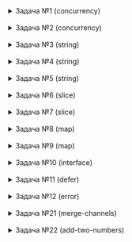 
<details>
<summary>Задача №1 (concurrency)</summary>

### Что выведет программа?

```go
func main() {
	for _, val := range []int{1, 2, 3} {
		go println(val)
	}
}
```

### Отсутствие вывода

Программа не выводит ничего на экран. Это происходит потому, что основная горутина `main` завершается раньше, чем горутины успевают выполнить `println`. В результате, программа завершает работу, не дождавшись завершения всех запущенных горутин.

### Использование `WaitGroup`

Чтобы гарантировать, что все горутины завершат выполнение, прежде чем программа выйдет, необходимо использовать примитив синхронизации `sync.WaitGroup`. Этот механизм позволяет основной горутине `main` ожидать завершения всех запущенных горутин.

### Захват переменной в замыкании

В зависимости от версии Go, необходимость добавления новой переменной для захвата значения в замыкании может изменяться. Начиная с версии 1.22, дополнительная переменная не обязательна, так как компилятор Go сам обрабатывает захват переменных в контексте горутин.

### Решение

```go
func main() {
	wg := sync.WaitGroup{}
	for _, val := range []int{1, 2, 3} {
		wg.Add(1)
		go func(num int) {
			defer wg.Done()
			println(num)
		}(val)
	}
	wg.Wait()
}
```

</details>
<br>


<details>
<summary>Задача №2 (concurrency)</summary>

### Что выведет программа?

```go
func main() {
	ch := make(chan string)
	close(ch)
	go func() {
		text := <-ch
		println("Hello, ", text)
	}()
	runtime.GC()
}
```

### Вывод программы

Программа выведет: `Hello, `. Это происходит из-за того, что из закрытого канала читается zero value (пустая строка для типа `string`), которая и будет выведена.

### Что происходит в программе?

1. **Создание канала**: Программа создает канал для строк: `ch := make(chan string)`.
   
2. **Закрытие канала**: На следующей строке канал закрывается с помощью `close(ch)`. Закрытие канала предотвращает запись в него, но чтение все еще возможно.

3. **Горутина**: Запускается горутина, которая читает из канала. Поскольку канал закрыт, операция чтения возвращает zero value для типа `string` — пустую строку. Это значение используется в `println`, формируя вывод `Hello, `.

4. **Использование `runtime.GC()`**: Вызывается сборщик мусора `runtime.GC()`, который служит для того, чтобы дать время горутине завершить выполнение.


</details>
<br>

<details>
<summary>Задача №3 (string)</summary>

### Что выведет программа?

```go
func main() {
	println(f())
}

func f() string {
	s := "Test"
	s[0] = 'R'
	return s
}
```

### Вывод программы

Попытка изменить строку `s` с помощью `s[0] = 'R'` вызовет ошибку компиляции. Это связано с тем, что строки в Go являются неизменяемым (immutable) типом данных. Прямое изменение символов строки недопустимо.

### Доработка программы

Чтобы программа корректно работала необходимо изменить подход к изменению строки. Поскольку строки в Go являются неизменяемыми (immutable), требуется преобразовать строку в массив байтов, внести необходимые изменения, а затем преобразовать массив обратно в строку.

### Решение

```go
func main() {
	println(f())
}

func f() string {
	s := "Test"
	b := []byte(s) // Преобразуем строку в срез байтов
	b[0] = 'R'     // Изменяем первый байт
	return string(b) // Преобразуем обратно в строку
}
```

</details>
<br>

<details>
<summary>Задача №4 (string)</summary>

### Как посчитать количество символов в строке?

```go
func main() {
	str := "Привет!"
	charCount := 0
	// посчитать кол-во символов в строке
	if charCount == 7 {
		println("Success!")
	}
}
```

#### Подсчет символов №1

Самый простой способ подсчитать количество символов в строке — это пройтись по ней в цикле и инкрементировать счетчик с каждой итерацией. Это позволяет корректно учитывать символы, которые занимают более одного байта.

### Решение №1

```go
func main() {
	str := "Привет!"
	charCount := 0

	// Посчитать количество символов в строке
	for range str {
		charCount++
	}

	if charCount == 7 {
		println("Success!")
	}
}
```

#### Подсчет символов №2

Преобразовав строку в срез рун с помощью []rune(str), мы можем работать с каждым символом как с отдельной Unicode-кодовой точкой, и функция len() затем возвращает количество рун, что соответствует количеству символов в строке.

### Решение №2

```go
func main() {
	str := "Привет!"
	charCount := 0

	// Посчитать количество символов в строке
	charCount = len([]rune(str)) // Преобразуем строку в срез рун и берем его длину

	if charCount == 7 {
		println("Success!")
	}
}
```


#### Почему нельзя использовать `len(str)`?

Если использовать `len(str)`, то вы получите количество байт в строке, а не количество символов. В данном случае строка `"Привет!"` содержит русские символы, которые занимают 2 байта каждый. Поэтому `len(str)` вернет 13, а не 7.

### Что такое руна? Какой размер она имеет?

- **Руна (rune)** — это тип данных в Go, представляющий собой Unicode-кодовую точку. По сути, руна — это просто `int32`, который используется для обозначения символов Unicode.
- **Размер руны**: Руна в Go имеет размер 4 байта (32 бита). Это позволяет ей хранить любую Unicode-кодовую точку, так как диапазон Unicode охватывает значения от 0 до 0x10FFFF, что помещается в 32-битное целое число.


</details>
<br>

<details>
<summary>Задача №5 (string)</summary>

### Что выведет программа?

```go
func main() {
	str := "Привет"
	for i := range str {
		println(i)
	}
}
```

### Вывод программы

Программа выведет следующие индексы:

```
0
2
4
6
8
10
```

Эти индексы появляются потому, что русские буквы в кодировке UTF-8 кодируются двумя байтами. В цикле `for i := range str`, переменная `i` представляет собой байтовый индекс каждого символа в строке.


</details>
<br>

<details>
<summary>Задача №6 (slice)</summary>

### Что такое слайс? Почему он так называется?

Слайс - динамически расширяемый массив, который может расширятся с помощью функции append.

#### Структура слайса

```go
type SliceHeader struct {
    Data uintptr
    Len  int
    Cap  int
}
```


- **Pointer**: `*array` — базовый массив.
  - Ссылка указывает на первый элемент массива.
  - Последний используемый элемент определяется с помощью `Length`.

- **Length**: `int`
  - Это количество элементов, которые мы "отщипываем" от базового массива.

- **Capacity**: `int`
  - Это количество элементов, которые могут поместиться в базовый массив, учитывая, что первый элемент слайса не обязательно совпадает с первым элементом массива.
  - Например, если размер массива 10, но мы начинаем использовать его с 5-го элемента, то `capacity` будет 5.

### Как работает функция append?

1. **Для слайсов до 256 элементов:**
   - Емкость увеличивается в два раза. Это позволяет эффективно управлять памятью и минимизировать количество операций по перераспределению памяти.

2. **Для слайсов более 256 элементов:**
   - Емкость увеличивается по формуле: 
     ![increase_capasity](images/increase_capasity.png)
   - Здесь константа равна 256. Этот подход позволяет более плавно увеличивать емкость, что особенно важно для больших слайсов, чтобы избежать резкого увеличения использования памяти.


### Что выведет программа?

```go
func main() {
	slice := make([]int, 0, 1000)
	slice = append(slice, 1, 2, 3)
	fmt.Println(slice)     // ???
	process(slice)
	fmt.Println(slice)     // ???
	fmt.Println(slice[:6]) // ???
}

func process(slice []int) {
	for index := range slice {
		slice[index] = 0
	}
}
```

### Вывод программы

1. **Первый вывод: `fmt.Println(slice)`**  
   - Вывод: `[1 2 3]`
   - Изначально в слайс добавляются элементы 1, 2 и 3.

2. **Второй вывод: `fmt.Println(slice)` после `process(slice)`**  
   - Вывод: `[0 0 0]`
   - Функция `process(slice)` заменяет каждый элемент слайса на 0, изменяя его на месте.

3. **Третий вывод: `fmt.Println(slice[:6])`**  
   - Вывод: `[0 0 0 0 0 0]`
   - Слайс изначально создан с длиной 0 и емкостью 1000, поэтому `slice[:6]` имеет доступ к первым шести элементам подлежащего массива. Так как `process(slice)` изменяет только первые три элемента, остальные элементы остаются нулевыми, и выводится `[0 0 0 0 0 0]`.


</details>
<br>

<details>
<summary>Задача №7 (slice)</summary>

### Что выведет программа?

```go
func main() {
	slice := make([]int, 0, 1000)
	slice = append(slice, 1, 2, 3)
	fmt.Println(slice)     // ???
	process(slice)
	fmt.Println(slice)     // ???
	fmt.Println(slice[:6]) // ???
}

func process(slice []int) {
	slice = append(slice, 4, 5, 6)
}
```

### Вывод программы

1. **Первый вывод: `fmt.Println(slice)`**  
   - Вывод: `[1 2 3]`
   - Изначально в слайс добавляются элементы 1, 2 и 3.

2. **Второй вывод: `fmt.Println(slice)` после `process(slice)`**  
   - Вывод: `[1 2 3]`
   - В функции process(slice) создается новый слайс с добавлением элементов 4, 5 и 6. Однако это изменение не влияет на оригинальный слайс в main, так как слайсы передаются по значению, где копируются длина и емкость, но базовый массив передается по указателю. Поэтому при выходе из функции process длина оригинального слайса остается прежней.

3. **Третий вывод: `fmt.Println(slice[:6])`**  
   - Вывод: `[1 2 3 4 5 6]`
   - Функция `process(slice)` изменяет оригинальный слайс, добавленные элементы 4, 5 и 6 все же записываются в подлежащий массив, так как у слайса достаточно емкости (1000). Указав явно длину `slice[:6]` мы можем включить эти элементы в вывод.

</details>
<br>

<details>
<summary>Задача №8 (map)</summary>

### Что такое мапа в го?

Мапа - это структура данных, которая содержит в себе пару ключ и значение.
Под капотом в ней хеш-таблица, которая позволяет нам обращаться по ключу за константное время.

Изначально создается мапа с 8 бакетами.
Бакет - структура данных, в которой хранится ключи и значения в мапе. Данные внутри бакета хранятся в виде массива, в одном бакете может быть до 8 элементов. Если все аллоцированые бакеты в среднем заполнены на 6,5, то начинается эвакуация данных.
Важное свойство для ключа - он должен быть comparable (сравнимый).
Нельзя взять указатель на элемент мапы как раз по причине эвакуации данных. Бакеты нужно для равномерного распределения данных.

#### Структура map
1) count - размер мапы
2) B - log_2 (логарифм) количества бакетов. Для 8 бакетов B=3, для 16 B=4 и так далее.
3) hash0     uint32 // seed для хэш-функции, генерируется при создании мапы. нужен для рандомизации хэш-функции
4) buckets    unsafe.Pointer // ссылка на массив из 2^B бакетов; nil, если count==0
5) oldbuckets unsafe.Pointer // ссылка на массив предыдущих бакетов. в процессе роста мапы здесь будет массив старых бакетов, откуда потихоньку будут переноситься значения в новые бакеты.

#### Переполнение бакета.
При переполнении бакета создается новый бакет и ссылка не него сохраняется в старом бакете. Ситуация переполнения бакета очень нежелательна.
Цифра 6.5 взято не случайно - это "идеальное" сочетание между переполнением и необходимым выделением памяти.
Похоже при этом эвакуация данных не происходит, просто создается еще один новый бакет. Этот процесс не быстрый, память выделяется, но она не инициализируется сразу. Если бы мы переносили данные сразу, после того, как выделили память, то некоторые операции внезапно начали бы работать медленно. Поэтому операции переноса выполняются в те моменты, когда мы выполняем операции сохранения или удаления ключей из мапы, это выполняется инкрементально. В ходе этого процесса данные равномерно распределяются по новым бакетам. Мы избежали пауз в выполнении операций, но теперь эти операции будут работать медленнее, потому что в момент эвакуации нужно будет смотреть в старые и в новые бакеты. Единственный способ избежать этих проблем выделять память для мапы под нужный размер заранее.

#### Эвакуация
Из-за эвакуации мы не можем взять указатель под элемент мапы. Компилятор не дает этого сделать. Потому что, если мы и возьмем указатель на элемент мапы, то после эвакуации данных указатель уже будет неактуальным - данные уже будут лежать в другом бакете и в другой ячейке памяти.

Эвакуация данных из бакета
Создается новый список бакетов, который будет в 2 раза больше чем предыдущий. И данные из старых бакетов будут скопированы в новые.

Эвакуация - процесс реорганизации и перераспределения элементов из старых корзин в новые корзины при расширении хеш-таблицы. Она происходит, когда количество элементов в map превышает определенный порог, происходит увеличение числа корзин, чтобы уменьшить вероятность коллизий и сохранить эффективность операций вставки, удаления и поиска. При увеличении 
Эвакуация происходит не сразу, только при чтении или записи к ним.
Эвакуация происходит через воркеры.

Записывать значения в неинициализированную мапу нельзя, будет паника.
Читать значения из неинициализированную мапу можно, получим zero-value.

### У нас есть хеш-функция, которая возвращает нам какой-то хеш. Хеш представляет из себя значение числа int64. Бакетов у нас меньше? Как вычислить в какой бакет положить пару ключ-значение?

Мы берем остаток от деления от количества бакетов.

### Что выведет программа?

```go
func main() {
	var m map[string]struct{}
	for k := range m {
		println(k)
	}
	println("end!")
}
```

Поскольку карта пуста и не содержит элементов для итерации, единственным выводом будет `"end!"`.

</details>
<br>

<details>
<summary>Задача №9 (map)</summary>

### У нас есть 2 функции для вычисления хеша. Нужно вставить в мапу всего лишь 10 элементов.
### Какая функция для вычисления хеша больше подходит для этой цели? Какие плюсы и минусы каждой функции?

```go
func hash1() int {
	return randomInt(100)
}

func hash2() int {
	return 1
}
```

Функция `hash1` каждый раз возвращает случайный хеш. Это обеспечивает равномерное распредление по бакетам при вставке элементов в мапу. Только при чтении мы уже не сможем обратиться в тот бакет, в который положили наше значение, потому что хэш-функция вернет другое значение. Здесь происходит нарушение детерменированности и предскауемости хэш-функции.

Функция `hash2` всегда возвращает единицу. Это значит, что в мапе у нас будет 10 элементов, которые будут иметь одинаковые хеши, будет возникать большое количество коллизий. Все элементы мапы будут хранится в одном бакете. С такой функцией вычисления мапы мы получаем массив. Сложность получения элементов в худшем случае будет O(n). Функция `hash2` в отличии от `hash1` детерминированна, что является плюсом.

### Что такое коллизия?

Коллизия — это ситуация при которой два разных входных элемента (ключа) дают одинаковое хеш-значение. При этом оба ключа будут помещены в один и тот же бакет в хеш-таблице. Существуют несколько методов решения коллизий. Чаще всего на собеседованиях упомниваются два нижеуказанных метода.

### Какие методы используются для решения коллизий и какой метод используется в го?

Методы решения коллизий:

#### 1. Метод открытой адресации.

![open_addressing_method](images/open_addressing_method.png)

Элементы мапы хранятся в массиве. При коллизии происходит поиск следующей свободной ячейки и вставка в нее элемента.

#### 2. Метод цепочек (применяется в го).

![chain_method](images/chain_method.png)

В ячейках массива хранятся не элементы мапы, а указатели на связный список, который хранит все элементы с одинаковым хешем. В случае коллизии новый элемент добавляется в этот список.

![plus_and_minus](images/plus_and_minus.png)

</details>
<br>

<details>
<summary>Задача №10 (interface)</summary>

### Что такое интерфейсы в го?

Интерфейсы — (контракт) это инструменты для определения наборов действий и поведения. Они позволяют объектам опираться на абстракции, а не фактические реализации других объектов.

В структуре itab хранится тип интерфейса и методы, которые должна описывать структура, чтобы реализовывать интерфейс:

```go
type iface struct {  
    tab  *itab             // это указатель на Interface Table или itable - структуру, которая хранит список методов, используемых для удовлетворения интерфейса.
    data unsafe.Pointer    // указатель на тип данных  
}  
```

Интерфейсы широко используются при тестировании.

Где необходимо объявлять интерфейс? Там где мы его используем? Или там где мы его реализуем?

Интерфейсы:
1. Описываются там, где используется.
2. Должны содержать только то, что используется

### Что выведет программа?

```go
func main() {
	var ptr *struct{}
	var iface interface{}
	iface = ptr
	if iface == nil {
		println("It's nil!")
	}
} 
```

Ничего не распечается потому что `interface != nil`, в нем хранится информация о типе данных (`struct{}` - пустая структура).
Если убрать присвоение `iface = ptr`, то интерфейс станет равным `nil`.


</details>
<br>

<details>
<summary>Задача №11 (defer)</summary>

### Что такое defer?

Ключевое слово `defer` позволяет отложить выполнение функции до конца текущей функции. Это полезно для выполнения операций очистки, таких как закрытие файлов или освобождение ресурсов, независимо от того, как функция завершилась (нормально или с ошибкой).

Если в функции несколько отложенных вызовов, они будут выполнены в обратном порядке их объявления (стековый порядок).

### Что и почему напечатает программа?

```go
func f1() int {
    x := 1
    defer func() {
        x += 1
    }()
    return x
}
```

```go
func f2() (x int) {
    x = 1
    defer func() {
        x += 1
    }()
    return x
}
```

В функции `f1` переменная `x` является локальной. defer изменяет `x` после того, как выполняется `return x`. Однако, поскольку `x` является локальной переменной и не участвует в процессе возврата, возвращаемое значение равно значению `x` на момент выполнения `return`. Функция `f1` возвращает `1`.

В `f2` функции переменная `x` является именованной возвращаемой переменной. defer изменяет `x` после того, как выполняется `return`, но до того, как функция фактически вернет значение. Это происходит потому, что именованная возвращаемая переменная `x` участвует в процессе возврата. Функция `f2` возвращает `2`.

</details>
<br>

<details>
<summary>Задача №12 (error)</summary>

### Реализовать функцию, которая возвращает ошибку, не используя импорт других библиотек

```go
type myError struct {}

func (e *myError) Error() string {
	return "my error"
}

func handle() error {
	return &myError{}
}

func main() {
	err := handle()
	if err != nil {
		println(err.Error())
	}
}
```

1. Создаем собственную структуру ошибки `myError`.
2. Реализуем интерфейс `error` с помощью метода `Error()`, который возвращает `string`. Это необходимо, чтобы `myError` удовлетворял интерфейсу `error`, который требует удовлетворения единственного метода `Error()`, который возвращает `string`.
3. Функция `handle()` имитирует работу обычной функции, которая возвращает ошибку. Она возвращает указатель на экземпляр `myError`. Поскольку `myError` реализует интерфейс `error`, функция `handle()` возвращает значение типа `error`.
4. В `main`, происходит вызов функции `handle()` точно также, как мы обычно вызываем любую другую функцию с возвратом ошибки. После проверки на `nil`, мы распечатываем ошибку. В нашем случае, у нас всегда ошибка не равна `nil`, и мы распечатываем `my error`.


</details>
<br>

<details>
<summary>Задача №21 (merge-channels)</summary>

### Задача на слияние каналов

В этой задаче требуется написать функцию, которая объединяет несколько входных каналов в один выходной канал. 

```go
const N = 5

func main() {
	in := make([]chan int, 0)
	for i := 0; i < N; i++ {
		in = append(in, make(chan int))
	}

	wg := sync.WaitGroup{}

	wg.Add(1)
	go func() {
		cc := make([]<-chan int, 0)
		for _, c := range in {
			cc = append(cc, c)
		}
		for v := range merge(cc...) {
			fmt.Println(v)
		}
		wg.Done()
	}()

	wg.Add(1)
	go func() {
		for i := 0; i < 20; i++ {
			in[i%N] <- i
		}
		for _, c := range in {
			close(c)
		}
		wg.Done()
	}()

	wg.Wait()
}

func merge(in ...<-chan int) <-chan int {
	// Let's do a better solution
	return nil
}
```

### Что происходит в функции main?

Мы создаем несколько каналов, отправляем в них данные и затем объединяем их в один канал, из которого читаем и выводим данные.

1. **Создание каналов**: Мы создаем `N` каналов и добавляем их в срез `in`.

2. **Горутина для слияния**: В первой горутине мы создаем срез `cc` из каналов и передаем его в функцию `merge`, которая объединяет все каналы в один. Результат выводится в консоль.

3. **Горутина для отправки данных**: Во второй горутине мы отправляем числа от 0 до 19 в каналы, распределяя их по модулю `N`. После этого все каналы закрываются.

4. **Функция `merge`**: Эта функция принимает произвольное количество каналов, запускает горутину для каждого из них, которая читает данные и отправляет их в общий выходной канал `out`. После завершения всех горутин `out` закрывается.

### Решение

```go
func merge(in ...<-chan int) <-chan int {
	out := make(chan int)
	wg := &sync.WaitGroup{}
	for _, val := range in {
		wg.Add(1)
		go func(ch <-chan int) {
			defer wg.Done()
			for value := range ch {
				out <- value
			}
		}(val)
	}

	go func() {
		wg.Wait()
		close(out)
	}()
	return out
}
```

Функция `merge` принимает несколько каналов `in` и объединяет их в один выходной канал `out`.

1. **Создание выходного канала**:
   Создается канал `out`, в который будут отправляться данные из всех входных каналов.

2. **Создание группы ожидания**:
   `sync.WaitGroup` используется для ожидания завершения всех горутин, которые читают из входных каналов.

3. **Запуск горутин для каждого канала**:
   - Для каждого канала `val` из `in`, функция добавляет единицу в группу ожидания с `wg.Add(1)`.
   - Запускается горутина, которая:
     - Считывает данные из канала `ch`.
     - Отправляет каждое считанное значение в канал `out`.
     - После завершения чтения из канала, вызывает `defer wg.Done()` для уменьшения счетчика группы ожидания.

4. **Закрытие выходного канала**:
   - Запускается дополнительная горутина, которая ждет завершения всех горутин (с помощью `wg.Wait()`).
   - После завершения всех горутин, `out` закрывается. Это сигнализирует о том, что больше данных не будет отправлено в канал, и позволяет потребителю завершить чтение корректно.

5. **Возврат выходного канала**:
   - Возвращает канал `out`, который теперь объединяет данные из всех входных каналов.

</details>
<br>

<details>
<summary>Задача №22 (add-two-numbers)</summary>

### Задача из leetcode под названием "Add Two Numbers".

Здесь на вход приходят 2 неотрицательных числа в виде связного списка. Цифры хранятся в обратном порядке. Необходимо сложить 2 числа и вернуть результат в виде связного списка.

### Решение

В решении мы имитируем сложение числа в столбик. Проходимся по разрядам, складываем числа и, если полученное число больше 9, записываем оставшуюся часть в остаток `carry`. В цикле проходимся до тех пор пока у нас есть остаток или есть узлы в списках `a` и `b`. Результат возвращается в виде `head.Next`, потому что первый узел фиктивный и в нем хранится zero value - `0`, его мы пропускаем.

```go
func addTwoNumbers(a, b *ListNode) *ListNode {
	res := &ListNode{}
	head := res
	sum, carry := 0, 0
	for a != nil || b != nil || carry != 0 {
		sum = carry
		if a != nil {
			sum += a.Val
			a = a.Next
		}
		if b != nil {
			sum += b.Val
			b = b.Next
		}
		carry = sum / 10
		res.Next = &ListNode{sum % 10, nil}
		res = res.Next
	}

	return head.Next
}
```

</details>
<br>
